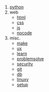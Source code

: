 1. [python](./source/python.txt)
2. web
      * [html](./source/html.txt)
      * [css](./source/css.txt)
      * [js](./source/js.txt)
      * [nocode](./source/nocodetools.txt)
3. misc.
      * [make](./source/make.txt)
      * [ux](./source/ui.txt)
      * [learn](./source/learn.txt)
      * [problemsolve](./source/problemsolve.txt)
      * [security](./source/security.txt) 
      * [git](./source/git.txt)
      * [db](./source/db.txt)
      * [linuxy](./source/linuxy.txt)
      * [setup](https://jokestir.github.io/source/ide.txt)
